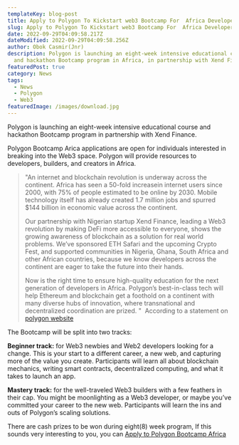 ```yaml
---
templateKey: blog-post
title: Apply to Polygon To Kickstart web3 Bootcamp For  Africa Developer
slug: Apply to Polygon To Kickstart web3 Bootcamp For  Africa Developer
date: 2022-09-29T04:09:58.217Z
dateModified: 2022-09-29T04:09:58.256Z
author: Obok Casmir(Jnr)
description: P﻿olygon is launching an eight-week intensive educational course
  and hackathon Bootcamp program in Africa, in partnership with Xend Finance
featuredPost: true
category: News
tags:
  - News
  - Polygon
  - Web3
featuredImage: /images/download.jpg
---
```

P﻿olygon is launching an eight-week intensive educational course and hackathon Bootcamp program in partnership with Xend Finance.  

P﻿olygon Bootcamp Arica applications are open for individuals interested in breaking into the Web3 space. Polygon will provide resources to developers, builders, and creators in Africa.

> "An internet and blockchain revolution is underway across the continent. Africa has seen a 50-fold increasein internet users since 2000, with 75% of people estimated to be online by 2030. Mobile technology itself has already created 1.7 million jobs and spurred $144 billion in economic value across the continent. 
>
> Our partnership with Nigerian startup Xend Finance, leading a Web3 revolution by making DeFi more accessible to everyone, shows the growing awareness of blockchain as a solution for real world problems. We’ve sponsored ETH Safari and the upcoming Crypto Fest, and supported communities in Nigeria, Ghana, South Africa and other African countries, because we know developers across the continent are eager to take the future into their hands.
>
> Now is the right time to ensure high-quality education for the next generation of developers in Africa. Polygon’s best-in-class tech will help Ethereum and blockchain get a foothold on a continent with many diverse hubs of innovation, where transnational and decentralized coordination are prized. "  According to a statement on [polygon website](https://blog.polygon.technology/apply-to-polygon-bootcamp-africa-and-kickstart-your-web3-developer-journey/)
>
> [](https://blog.polygon.technology/apply-to-polygon-bootcamp-africa-and-kickstart-your-web3-developer-journey/)

T﻿he Bootcamp will be split into two tracks:

**Beginner track:** for Web3 newbies and Web2 developers looking for a change. This is your start to a different career, a new web, and capturing more of the value you create. Participants will learn all about blockchain mechanics, writing smart contracts, decentralized computing, and what it takes to launch an app. 

**Mastery track:** for the well-traveled Web3 builders with a few feathers in their cap. You might be moonlighting as a Web3 developer, or maybe you’ve committed your career to the new web. Participants will learn the ins and outs of Polygon’s scaling solutions. 

T﻿here are cash prizes to be won during eight(8) week program, If this sounds very interesting to you, you can [Apply to Polygon Bootcamp Africa](https://polygon.technology/africa-bootcamp/)